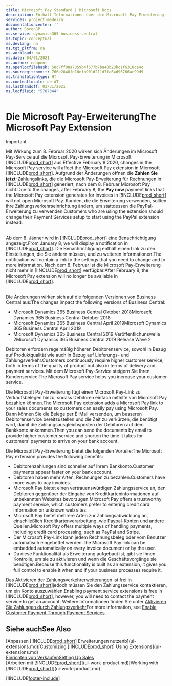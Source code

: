 ```yaml
---
title: Microsoft Pay Standard | Microsoft Docs
description: Enthält Informationen über die Microsoft Pay-Erweiterung
services: project-madeira
documentationcenter: ''
author: SorenGP
ms.service: dynamics365-business-central
ms.topic: conceptual
ms.devlang: na
ms.tgt_pltfrm: na
ms.workload: na
ms.date: 04/01/2021
ms.author: edupont
ms.openlocfilehash: 58c7ff08a7359b4f577b7ba40b23bc1f6310da4c
ms.sourcegitcommit: 766e2840fd16efb901d211d7fa64d96766ac99d9
ms.translationtype: HT
ms.contentlocale: de-AT
ms.lasthandoff: 03/31/2021
ms.locfileid: "5787344"
---
```

# <a name="the-microsoft-pay-extension"></a><span data-ttu-id="a7fc8-103">Die Microsoft Pay-Erweiterung</span><span class="sxs-lookup"><span data-stu-id="a7fc8-103">The Microsoft Pay Extension</span></span>

> [!IMPORTANT]
> <span data-ttu-id="a7fc8-104">Mit Wirkung zum 8. Februar 2020 wirken sich Änderungen im Microsoft Pay-Service auf die Microsoft Pay-Erweiterung in Microsoft [!INCLUDE[prod_short](includes/prod_long.md)] aus.</span><span class="sxs-lookup"><span data-stu-id="a7fc8-104">Effective February 8 2020, changes in the Microsoft Pay service will affect the Microsoft Pay extension in Microsoft [!INCLUDE[prod_short](includes/prod_long.md)].</span></span> <span data-ttu-id="a7fc8-105">Aufgrund der Änderungen öffnen die **Zahlen Sie jetzt**-Zahlungslinks, die die Microsoft Pay-Erweiterung für Rechnungen in [!INCLUDE[prod_short](includes/prod_short.md)] generiert, nach dem 8. Februar Microsoft Pay nicht.</span><span class="sxs-lookup"><span data-stu-id="a7fc8-105">Due to the changes, after February 8, the **Pay now** payment links that the Microsoft Pay extension generates for invoices in [!INCLUDE[prod_short](includes/prod_short.md)] will not open Microsoft Pay.</span></span> <span data-ttu-id="a7fc8-106">Kunden, die die Erweiterung verwenden, sollten ihre Zahlungsverkehrseinrichtung ändern, um stattdessen die PayPal-Erweiterung zu verwenden.</span><span class="sxs-lookup"><span data-stu-id="a7fc8-106">Customers who are using the extension should change their Payment Services setup to start using the PayPal extension instead.</span></span><br /></br>
>
> <span data-ttu-id="a7fc8-107">Ab dem 8. Jänner wird in [!INCLUDE[prod_short](includes/prod_short.md)] eine Benachrichtigung angezeigt.</span><span class="sxs-lookup"><span data-stu-id="a7fc8-107">From January 8, we will display a notification in [!INCLUDE[prod_short](includes/prod_short.md)].</span></span> <span data-ttu-id="a7fc8-108">Die Benachrichtigung enthält einen Link zu den Einstellungen, die Sie ändern müssen, und zu weiteren Informationen.</span><span class="sxs-lookup"><span data-stu-id="a7fc8-108">The notification will contain a link to the settings that you need to change and to more information.</span></span> <span data-ttu-id="a7fc8-109">Nach dem 8. Februar ist die Microsoft Pay-Erweiterung nicht mehr in [!INCLUDE[prod_short](includes/prod_short.md)] verfügbar.</span><span class="sxs-lookup"><span data-stu-id="a7fc8-109">After February 8, the Microsoft Pay extension will no longer be available in [!INCLUDE[prod_short](includes/prod_short.md)].</span></span><br /></br>
>
> <span data-ttu-id="a7fc8-110">Die Änderungen wirken sich auf die folgenden Versionen von Business Central aus:</span><span class="sxs-lookup"><span data-stu-id="a7fc8-110">The changes impact the following versions of Business Central:</span></span>
> - <span data-ttu-id="a7fc8-111">Microsoft Dynamics 365 Business Central Oktober 2018</span><span class="sxs-lookup"><span data-stu-id="a7fc8-111">Microsoft Dynamics 365 Business Central October 2018</span></span>
> - <span data-ttu-id="a7fc8-112">Microsoft Dynamics 365 Business Central April 2019</span><span class="sxs-lookup"><span data-stu-id="a7fc8-112">Microsoft Dynamics 365 Business Central April 2019</span></span>
> - <span data-ttu-id="a7fc8-113">Microsoft Dynamics 365 Business Central 2019 Veröffentlichunswelle 2</span><span class="sxs-lookup"><span data-stu-id="a7fc8-113">Microsoft Dynamics 365 Business Central 2019 Release Wave 2</span></span>

<span data-ttu-id="a7fc8-114">Debitoren erfordern regelmäßig höheren Debitorenservice, sowohl in Bezug auf Produktqualität wie auch in Bezug auf Lieferungs- und Zahlungsverkehr.</span><span class="sxs-lookup"><span data-stu-id="a7fc8-114">Customers continuously require higher customer service, both in terms of the quality of product but also in terms of delivery and payment services.</span></span> <span data-ttu-id="a7fc8-115">Mit dem Microsoft Pay-Service steigern Sie Ihren Kundenservice.</span><span class="sxs-lookup"><span data-stu-id="a7fc8-115">The Microsoft Pay service helps you increase your customer service.</span></span>

<span data-ttu-id="a7fc8-116">Die Microsoft Pay-Erweiterung fügt einen Microsoft Pay-Link zu Verkaufsbelegen hinzu, sodass Debitoren einfach mithilfe von Microsoft Pay bezahlen können.</span><span class="sxs-lookup"><span data-stu-id="a7fc8-116">The Microsoft Pay extension adds a Microsoft Pay link to your sales documents so customers can easily pay using Microsoft Pay.</span></span> <span data-ttu-id="a7fc8-117">Dann können Sie die Belege per E-Mail versenden, um besseren Debitorenservice bereitzustellen und die Zeit zu verkürzen, die benötigt wird, damit die Zahlungsausgleichsposten der Debitoren auf dem Bankkonto ankommen.</span><span class="sxs-lookup"><span data-stu-id="a7fc8-117">Then you can send the documents by email to provide higher customer service and shorten the time it takes for customers’ payments to arrive on your bank account.</span></span>

<span data-ttu-id="a7fc8-118">Die Microsoft Pay-Erweiterung bietet die folgenden Vorteile:</span><span class="sxs-lookup"><span data-stu-id="a7fc8-118">The Microsoft Pay extension provides the following benefits:</span></span>
- <span data-ttu-id="a7fc8-119">Debitorenzahlungen sind schneller auf Ihrem Bankkonto.</span><span class="sxs-lookup"><span data-stu-id="a7fc8-119">Customer payments appear faster on your bank account.</span></span>
- <span data-ttu-id="a7fc8-120">Debitoren haben mehr Arten, Rechnungen zu bezahlen.</span><span class="sxs-lookup"><span data-stu-id="a7fc8-120">Customers have more ways to pay invoices.</span></span>
- <span data-ttu-id="a7fc8-121">Microsoft Pay bietet einen vertrauenswürdigen Zahlungsservice an, den Debitoren gegenüber der Eingabe von Kreditkarteninformationen auf unbekannten Websites bevorzugen.</span><span class="sxs-lookup"><span data-stu-id="a7fc8-121">Microsoft Pay offers a trustworthy payment service, which customers prefer to entering credit card information on unknown web sites.</span></span>
- <span data-ttu-id="a7fc8-122">Microsoft Pay bietet mehrere Arten zur Zahlungsabwicklung an, einschließlich Kreditkartenverarbeitung, wie Paypal-Konten und andere Quellen.</span><span class="sxs-lookup"><span data-stu-id="a7fc8-122">Microsoft Pay offers multiple ways of handling payments, including credit card processing, such as PayPal and Stripe.</span></span>
- <span data-ttu-id="a7fc8-123">Der Microsoft Pay-Link kann jedem Rechnungsbeleg oder vom Benutzer automatisch eingebettet werden.</span><span class="sxs-lookup"><span data-stu-id="a7fc8-123">The Microsoft Pay link can be embedded automatically on every invoice document or by the user.</span></span>
- <span data-ttu-id="a7fc8-124">Da diese Funktionalität als Erweiterung aufgebaut ist, gibt sie Ihnen Kontrolle, um sie zu aktivieren und wenn die Geschäftsvorgänge sie benötigen.</span><span class="sxs-lookup"><span data-stu-id="a7fc8-124">Because this functionality is built as an extension, it gives you full control to enable it when and if your business processes require it.</span></span>

<span data-ttu-id="a7fc8-125">Das Aktivieren der Zahlungsverkehrerweiterungen ist frei in [!INCLUDE[prod_short](includes/prod_short.md)]jedoch müssen Sie den Zahlungsservice kontaktieren, um ein Konto auszuwählen.</span><span class="sxs-lookup"><span data-stu-id="a7fc8-125">Enabling payment service extensions is free in [!INCLUDE[prod_short](includes/prod_short.md)], however, you will need to contact the payment service to get an account.</span></span> <span data-ttu-id="a7fc8-126">Weitere Informationen finden Sie unter [Aktivieren Sie Zahlungen durch Zahlungsverkehr](sales-how-enable-payment-service-extensions.md)</span><span class="sxs-lookup"><span data-stu-id="a7fc8-126">For more information, see [Enable Customer Payment Through Payment Services](sales-how-enable-payment-service-extensions.md).</span></span>

## <a name="see-also"></a><span data-ttu-id="a7fc8-127">Siehe auch</span><span class="sxs-lookup"><span data-stu-id="a7fc8-127">See Also</span></span>
<span data-ttu-id="a7fc8-128">[Anpassen [!INCLUDE[prod_short](includes/prod_short.md)] Erweiterungen nutzenb](ui-extensions.md)</span><span class="sxs-lookup"><span data-stu-id="a7fc8-128">[Customizing [!INCLUDE[prod_short](includes/prod_short.md)] Using Extensions](ui-extensions.md)</span></span>  
[<span data-ttu-id="a7fc8-129">Einrichten von Verkäufen</span><span class="sxs-lookup"><span data-stu-id="a7fc8-129">Setting Up Sales</span></span>](sales-setup-sales.md)  
<span data-ttu-id="a7fc8-130">[Arbeiten mit [!INCLUDE[prod_short](includes/prod_short.md)]](ui-work-product.md)</span><span class="sxs-lookup"><span data-stu-id="a7fc8-130">[Working with [!INCLUDE[prod_short](includes/prod_short.md)]](ui-work-product.md)</span></span>


[!INCLUDE[footer-include](includes/footer-banner.md)]